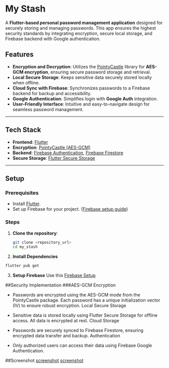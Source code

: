 
# My Stash

A **Flutter-based personal password management application** designed for securely storing and managing passwords. This app ensures the highest security standards by integrating encryption, secure local storage, and Firebase backend with Google authentication.

## Features

- **Encryption and Decryption**: Utilizes the [PointyCastle](https://pub.dev/packages/pointycastle) library for **AES-GCM encryption**, ensuring secure password storage and retrieval.
- **Local Secure Storage**: Keeps sensitive data securely stored locally when offline.
- **Cloud Sync with Firebase**: Synchronizes passwords to a Firebase backend for backup and accessibility.
- **Google Authentication**: Simplifies login with **Google Auth** integration.
- **User-Friendly Interface**: Intuitive and easy-to-navigate design for seamless password management.

---

## Tech Stack

- **Frontend**: [Flutter](https://flutter.dev/)
- **Encryption**: [PointyCastle (AES-GCM)](https://pub.dev/packages/pointycastle)
- **Backend**: [Firebase Authentication](https://firebase.google.com/products/auth), [Firebase Firestore](https://firebase.google.com/products/firestore)
- **Secure Storage**: [Flutter Secure Storage](https://pub.dev/packages/flutter_secure_storage)

---

## Setup

### Prerequisites

- Install [Flutter](https://flutter.dev/docs/get-started/install).
- Set up Firebase for your project. ([Firebase setup guide](https://firebase.google.com/docs/flutter/setup))

### Steps

1. **Clone the repository**:
   ```bash
   git clone <repository_url>
   cd my_stash
   ```
2. **Install Dependencies**
  ```bash
  flutter pub get
  ```
3. **Setup Firebase**
  Use this [Firebase Setup](https://firebase.google.com/docs/flutter/setup?hl=en&authuser=0&platform=android)

##Security Implementation
###AES-GCM Encryption

- Passwords are encrypted using the AES-GCM mode from the PointyCastle package.
Each password has a unique initialization vector (IV) to ensure robust encryption.
Local Secure Storage

- Sensitive data is stored locally using Flutter Secure Storage for offline access.
All data is encrypted at rest.
Cloud Storage

- Passwords are securely synced to Firebase Firestore, ensuring encrypted data transfer and backup.
Authentication

- Only authorized users can access their data using Firebase Google Authentication.

##Screenshot
[screenshot](screenshot/ss1.png)
[screenshot](screenshot/ss2.png)
